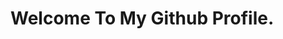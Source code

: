 # Welcome To My Github Profile.


<!--
**amit-talentica/amit-talentica** is a ✨ _special_ ✨ repository because its `README.md` (this file) appears on your GitHub profile.

Here are some ideas to get you started:

- 🔭 I’m currently working as a Backend Developer.
- 📫 You can connect me on Linkedin @https://www.linkedin.com/in/amit-kumar-manjhi-611a24104/ or on twitter @https://twitter.com/akm_nitrkl
- ⚡ Fun fact: Trusting on code more than people.


